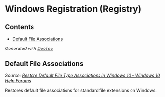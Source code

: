 # Windows Registration (Registry)

## Contents

<!-- START doctoc generated TOC please keep comment here to allow auto update -->
<!-- DON'T EDIT THIS SECTION, INSTEAD RE-RUN doctoc TO UPDATE -->


- [Default File Associations](#default-file-associations)

<!-- END doctoc generated TOC please keep comment here to allow auto update -->
*Generated with [DocToc](https://github.com/thlorenz/doctoc)*



## Default File Associations

*Source: [Restore Default File Type Associations in Windows 10 - Windows 10 Help Forums](https://www.tenforums.com/)*

Restores default file associations for standard file extensions on Windows.

